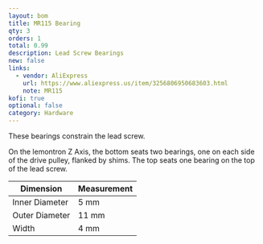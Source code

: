 ```yaml
---
layout: bom
title: MR115 Bearing
qty: 3
orders: 1
total: 0.99
description: Lead Screw Bearings
new: false
links:
  - vendor: AliExpress
    url: https://www.aliexpress.us/item/3256806950683603.html
    note: MR115
kofi: true
optional: false
category: Hardware
---
```


These bearings constrain the lead screw.

On the lemontron Z Axis, the bottom seats two bearings, one on each side of the drive pulley, flanked by shims.
The top seats one bearing on the top of the lead screw.

| Dimension      | Measurement |
|----------------|-------------|
| Inner Diameter | 5 mm        |
| Outer Diameter | 11 mm       |                                                                                 
| Width          | 4 mm        |